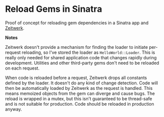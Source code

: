 # Reload Gems in Sinatra

Proof of concept for reloading gem dependencies in a Sinatra app and
[Zeitwerk](https://github.com/fxn/zeitwerk#reloading).

**Notes**

Zeitwerk doesn't provide a mechanism for finding the loader to initiate per-request reloading,
so I've stored the loader as `HelloWorld::Loader`. This is really only needed for shared
application code that changes rapidly during development. Utilities and other third-party gems
don't need to be reloaded on each request.

When code is reloaded before a request, Zeitwerk drops all constants defined by the loader. It
doesn't do any kind of change detection. Code will then be automatically loaded by Zeitwerk as
the request is handled. This means memoized objects from the gem can diverge and cause bugs. The
reload is wrapped in a mutex, but this isn't guaranteed to be thread-safe and is not suitable
for production. Code should be reloaded in production anyway.
